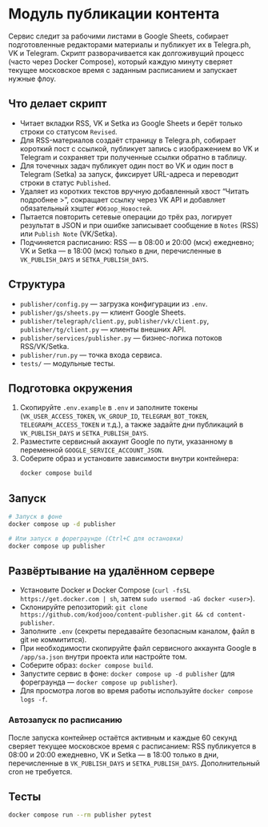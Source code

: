 # Модуль публикации контента

Сервис следит за рабочими листами в Google Sheets, собирает подготовленные редакторами материалы и публикует их в Telegra.ph, VK и Telegram. Скрипт разворачивается как долгоживущий процесс (часто через Docker Compose), который каждую минуту сверяет текущее московское время с заданным расписанием и запускает нужные флоу.

## Что делает скрипт
- Читает вкладки RSS, VK и Setka из Google Sheets и берёт только строки со статусом `Revised`.
- Для RSS-материалов создаёт страницу в Telegra.ph, собирает короткий пост с ссылкой, публикует запись с изображением во VK и Telegram и сохраняет три полученные ссылки обратно в таблицу.
- Для точечных задач публикует один пост во VK и один пост в Telegram (Setka) за запуск, фиксирует URL-адреса и переводит строки в статус `Published`.
- Удаляет из коротких текстов вручную добавленный хвост “Читать подробнее >”, сокращает ссылку через VK API и добавляет обязательный хэштег `#Обзор_Новостей`.
- Пытается повторить сетевые операции до трёх раз, логирует результат в JSON и при ошибке записывает сообщение в `Notes` (RSS) или `Publish Note` (VK/Setka).
- Подчиняется расписанию: RSS — в 08:00 и 20:00 (мск) ежедневно; VK и Setka — в 18:00 (мск) только в дни, перечисленные в `VK_PUBLISH_DAYS` и `SETKA_PUBLISH_DAYS`.

## Структура
- `publisher/config.py` — загрузка конфигурации из `.env`.
- `publisher/gs/sheets.py` — клиент Google Sheets.
- `publisher/telegraph/client.py`, `publisher/vk/client.py`, `publisher/tg/client.py` — клиенты внешних API.
- `publisher/services/publisher.py` — бизнес-логика потоков RSS/VK/Setka.
- `publisher/run.py` — точка входа сервиса.
- `tests/` — модульные тесты.

## Подготовка окружения
1. Скопируйте `.env.example` в `.env` и заполните токены (`VK_USER_ACCESS_TOKEN`, `VK_GROUP_ID`, `TELEGRAM_BOT_TOKEN`, `TELEGRAPH_ACCESS_TOKEN` и т.д.), а также задайте дни публикаций в `VK_PUBLISH_DAYS` и `SETKA_PUBLISH_DAYS`.
2. Разместите сервисный аккаунт Google по пути, указанному в переменной `GOOGLE_SERVICE_ACCOUNT_JSON`.
3. Соберите образ и установите зависимости внутри контейнера:
   ```bash
   docker compose build
   ```

## Запуск
```bash
# Запуск в фоне
docker compose up -d publisher

# Или запуск в фореграунде (Ctrl+C для остановки)
docker compose up publisher
```

## Развёртывание на удалённом сервере
- Установите Docker и Docker Compose (`curl -fsSL https://get.docker.com | sh`, затем `sudo usermod -aG docker <user>`).
- Склонируйте репозиторий: `git clone https://github.com/kodjooo/content-publisher.git && cd content-publisher`.
- Заполните `.env` (секреты передавайте безопасным каналом, файл в git не коммитится).
- При необходимости скопируйте файл сервисного аккаунта Google в `/app/sa.json` внутри проекта или настройте том.
- Соберите образ: `docker compose build`.
- Запустите сервис в фоне: `docker compose up -d publisher` (для фореграунда — `docker compose up publisher`).
- Для просмотра логов во время работы используйте `docker compose logs -f`.

### Автозапуск по расписанию
После запуска контейнер остаётся активным и каждые 60 секунд сверяет текущее московское время с расписанием: RSS публикуется в 08:00 и 20:00 ежедневно, VK и Setka — в 18:00 только в дни, перечисленные в `VK_PUBLISH_DAYS` и `SETKA_PUBLISH_DAYS`. Дополнительный cron не требуется.

## Тесты
```bash
docker compose run --rm publisher pytest
```
